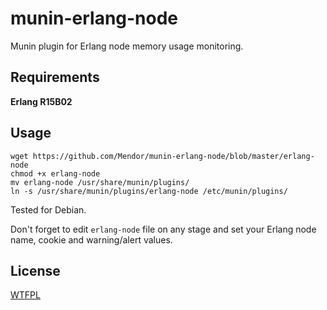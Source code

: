 munin-erlang-node
=================

Munin plugin for Erlang node memory usage monitoring.

Requirements
------------

**Erlang R15B02**

Usage
-----

```
wget https://github.com/Mendor/munin-erlang-node/blob/master/erlang-node
chmod +x erlang-node
mv erlang-node /usr/share/munin/plugins/
ln -s /usr/share/munin/plugins/erlang-node /etc/munin/plugins/
```

Tested for Debian.

Don't forget to edit ``erlang-node`` file on any stage and set your Erlang node name, cookie and warning/alert values.

License
-------

[WTFPL](http://sam.zoy.org/wtfpl/)
